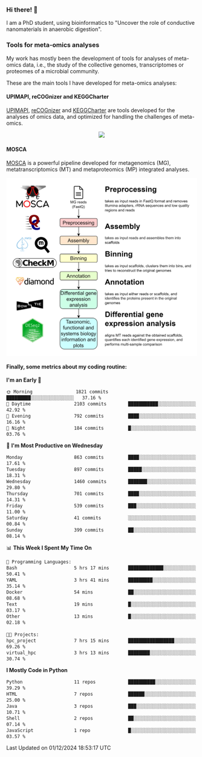 ### Hi there! 👋

I am a PhD student, using bioinformatics to "Uncover the role of conductive nanomaterials in anaerobic digestion".

### Tools for meta-omics analyses

My work has mostly been the development of tools for analyses of meta-omics data, i.e., the study of the collective genomes, transcriptomes or proteomes of a microbial community.

These are the main tools I have developed for meta-omics analyses:

#### UPIMAPI, reCOGnizer and KEGGCharter

[UPIMAPI](https://github.com/iquasere/UPIMAPI), [reCOGnizer](https://github.com/iquasere/reCOGnizer) and [KEGGCharter](https://github.com/iquasere/KEGGCharter) are tools developed for the analyses of omics data, and optimized for handling the challenges of meta-omics.

<p align="center">
    <img src="assets/annotation_paper.png">
</p>

#### MOSCA

[MOSCA](https://github.com/iquasere/MOSCA) is a powerful pipeline developed for metagenomics (MG), metatranscriptomics (MT) and metaproteomics (MP) integrated analyses.

<p align="center">
    <img src="assets/mosca_workflow.png" align="center" width="700">
</p>


#### Finally, some metrics about my coding routine:

<!--START_SECTION:waka-->
**I'm an Early 🐤** 

```text
🌞 Morning                1821 commits        █████████░░░░░░░░░░░░░░░░   37.16 % 
🌆 Daytime                2103 commits        ███████████░░░░░░░░░░░░░░   42.92 % 
🌃 Evening                792 commits         ████░░░░░░░░░░░░░░░░░░░░░   16.16 % 
🌙 Night                  184 commits         █░░░░░░░░░░░░░░░░░░░░░░░░   03.76 % 
```
📅 **I'm Most Productive on Wednesday** 

```text
Monday                   863 commits         ████░░░░░░░░░░░░░░░░░░░░░   17.61 % 
Tuesday                  897 commits         █████░░░░░░░░░░░░░░░░░░░░   18.31 % 
Wednesday                1460 commits        ███████░░░░░░░░░░░░░░░░░░   29.80 % 
Thursday                 701 commits         ████░░░░░░░░░░░░░░░░░░░░░   14.31 % 
Friday                   539 commits         ███░░░░░░░░░░░░░░░░░░░░░░   11.00 % 
Saturday                 41 commits          ░░░░░░░░░░░░░░░░░░░░░░░░░   00.84 % 
Sunday                   399 commits         ██░░░░░░░░░░░░░░░░░░░░░░░   08.14 % 
```


📊 **This Week I Spent My Time On** 

```text
💬 Programming Languages: 
Bash                     5 hrs 17 mins       █████████████░░░░░░░░░░░░   50.41 % 
YAML                     3 hrs 41 mins       █████████░░░░░░░░░░░░░░░░   35.14 % 
Docker                   54 mins             ██░░░░░░░░░░░░░░░░░░░░░░░   08.68 % 
Text                     19 mins             █░░░░░░░░░░░░░░░░░░░░░░░░   03.17 % 
Other                    13 mins             █░░░░░░░░░░░░░░░░░░░░░░░░   02.18 % 

🐱‍💻 Projects: 
hpc_project              7 hrs 15 mins       █████████████████░░░░░░░░   69.26 % 
virtual_hpc              3 hrs 13 mins       ████████░░░░░░░░░░░░░░░░░   30.74 % 
```

**I Mostly Code in Python** 

```text
Python                   11 repos            ██████████░░░░░░░░░░░░░░░   39.29 % 
HTML                     7 repos             ██████░░░░░░░░░░░░░░░░░░░   25.00 % 
Java                     3 repos             ███░░░░░░░░░░░░░░░░░░░░░░   10.71 % 
Shell                    2 repos             ██░░░░░░░░░░░░░░░░░░░░░░░   07.14 % 
JavaScript               1 repo              █░░░░░░░░░░░░░░░░░░░░░░░░   03.57 % 
```




 Last Updated on 01/12/2024 18:53:17 UTC
<!--END_SECTION:waka-->
